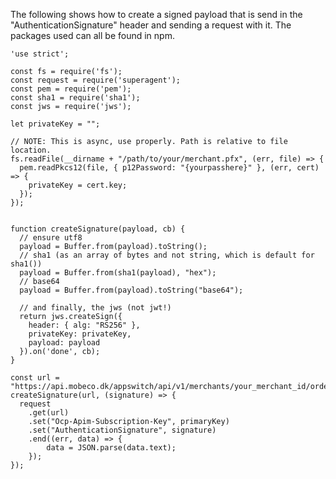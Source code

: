 The following shows how to create a signed payload that is send in the "AuthenticationSignature" header and sending a request with it.
The packages used can all be found in npm.

    'use strict';
    
    const fs = require('fs');
    const request = require('superagent');
    const pem = require('pem');
    const sha1 = require('sha1');
    const jws = require('jws');
    
    let privateKey = "";
    
    // NOTE: This is async, use properly. Path is relative to file location.
    fs.readFile(__dirname + "/path/to/your/merchant.pfx", (err, file) => {
      pem.readPkcs12(file, { p12Password: "{yourpasshere}" }, (err, cert) => {
        privateKey = cert.key;
      });
    });
    
    
    function createSignature(payload, cb) {
      // ensure utf8
      payload = Buffer.from(payload).toString();
      // sha1 (as an array of bytes and not string, which is default for sha1())
      payload = Buffer.from(sha1(payload), "hex");
      // base64
      payload = Buffer.from(payload).toString("base64");
      
      // and finally, the jws (not jwt!)
      return jws.createSign({
        header: { alg: "RS256" },
        privateKey: privateKey,
        payload: payload
      }).on('done', cb);
    }
    
    const url = "https://api.mobeco.dk/appswitch/api/v1/merchants/your_merchant_id/orders/some_order_id";
    createSignature(url, (signature) => {
      request
        .get(url)
        .set("Ocp-Apim-Subscription-Key", primaryKey)
        .set("AuthenticationSignature", signature)
        .end((err, data) => {
            data = JSON.parse(data.text);
        });
    });
